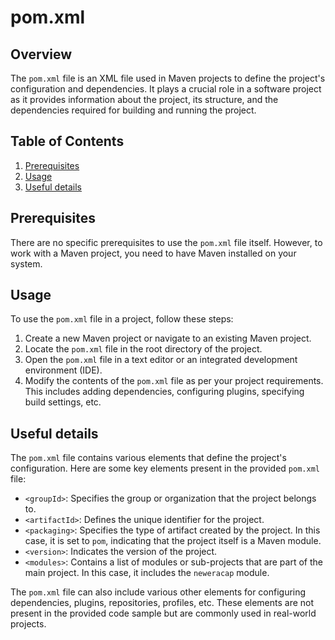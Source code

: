 # pom.xml
## Overview
The `pom.xml` file is an XML file used in Maven projects to define the project's configuration and dependencies. It plays a crucial role in a software project as it provides information about the project, its structure, and the dependencies required for building and running the project.

## Table of Contents
1. [Prerequisites](#prerequisites)
2. [Usage](#usage)
3. [Useful details](#properties)

## Prerequisites
There are no specific prerequisites to use the `pom.xml` file itself. However, to work with a Maven project, you need to have Maven installed on your system.

## Usage
To use the `pom.xml` file in a project, follow these steps:
1. Create a new Maven project or navigate to an existing Maven project.
2. Locate the `pom.xml` file in the root directory of the project.
3. Open the `pom.xml` file in a text editor or an integrated development environment (IDE).
4. Modify the contents of the `pom.xml` file as per your project requirements. This includes adding dependencies, configuring plugins, specifying build settings, etc.

## Useful details
The `pom.xml` file contains various elements that define the project's configuration. Here are some key elements present in the provided `pom.xml` file:

- `<groupId>`: Specifies the group or organization that the project belongs to.
- `<artifactId>`: Defines the unique identifier for the project.
- `<packaging>`: Specifies the type of artifact created by the project. In this case, it is set to `pom`, indicating that the project itself is a Maven module.
- `<version>`: Indicates the version of the project.
- `<modules>`: Contains a list of modules or sub-projects that are part of the main project. In this case, it includes the `neweracap` module.

The `pom.xml` file can also include various other elements for configuring dependencies, plugins, repositories, profiles, etc. These elements are not present in the provided code sample but are commonly used in real-world projects.